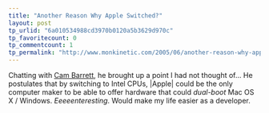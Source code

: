 ```yaml
---
title: "Another Reason Why Apple Switched?"
layout: post
tp_urlid: "6a010534988cd3970b0120a5b3629d970c"
tp_favoritecount: 0
tp_commentcount: 1
tp_permalink: "http://www.monkinetic.com/2005/06/another-reason-why-apple-switched.html"
---
```

Chatting with <a href="http://www.camworld.com/">Cam Barrett</a>, he brought up a point I had not thought of... He postulates that by switching to Intel CPUs, |Apple| could be the only computer maker to be able to offer hardware that could *dual-boot* Mac OS X / Windows. *Eeeeenteresting*. Would make my life easier as a developer.
